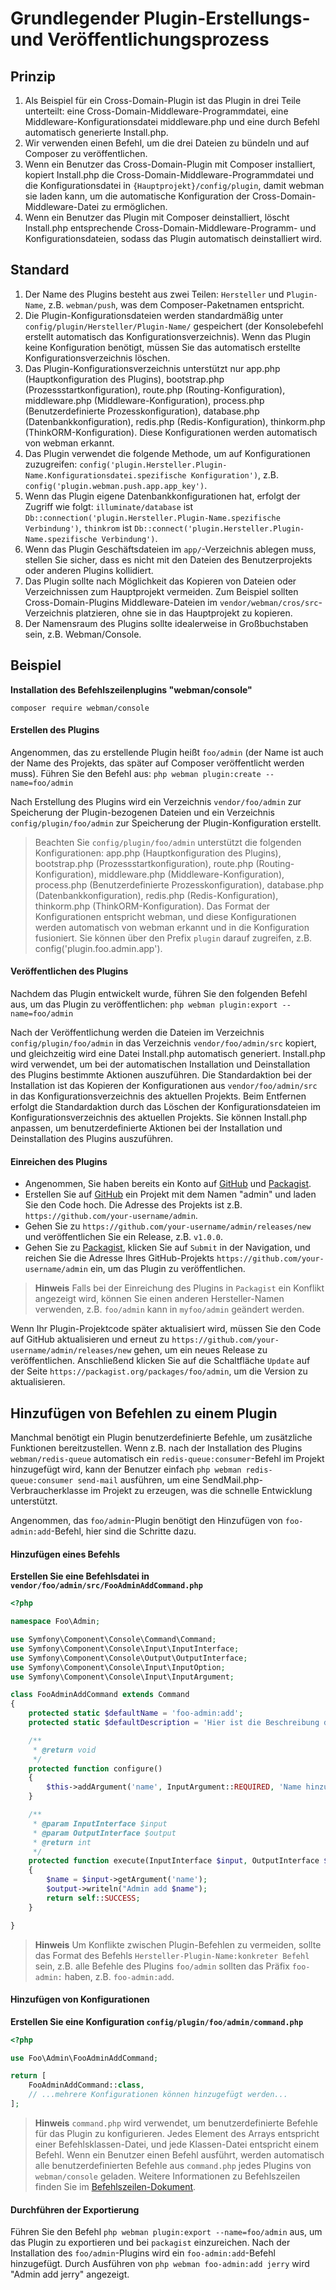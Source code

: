 # Grundlegender Plugin-Erstellungs- und Veröffentlichungsprozess

## Prinzip
1. Als Beispiel für ein Cross-Domain-Plugin ist das Plugin in drei Teile unterteilt: eine Cross-Domain-Middleware-Programmdatei, eine Middleware-Konfigurationsdatei middleware.php und eine durch Befehl automatisch generierte Install.php.
2. Wir verwenden einen Befehl, um die drei Dateien zu bündeln und auf Composer zu veröffentlichen.
3. Wenn ein Benutzer das Cross-Domain-Plugin mit Composer installiert, kopiert Install.php die Cross-Domain-Middleware-Programmdatei und die Konfigurationsdatei in `{Hauptprojekt}/config/plugin`, damit webman sie laden kann, um die automatische Konfiguration der Cross-Domain-Middleware-Datei zu ermöglichen.
4. Wenn ein Benutzer das Plugin mit Composer deinstalliert, löscht Install.php entsprechende Cross-Domain-Middleware-Programm- und Konfigurationsdateien, sodass das Plugin automatisch deinstalliert wird.

## Standard
1. Der Name des Plugins besteht aus zwei Teilen: `Hersteller` und `Plugin-Name`, z.B. `webman/push`, was dem Composer-Paketnamen entspricht.
2. Die Plugin-Konfigurationsdateien werden standardmäßig unter `config/plugin/Hersteller/Plugin-Name/` gespeichert (der Konsolebefehl erstellt automatisch das Konfigurationsverzeichnis). Wenn das Plugin keine Konfiguration benötigt, müssen Sie das automatisch erstellte Konfigurationsverzeichnis löschen.
3. Das Plugin-Konfigurationsverzeichnis unterstützt nur app.php (Hauptkonfiguration des Plugins), bootstrap.php (Prozessstartkonfiguration), route.php (Routing-Konfiguration), middleware.php (Middleware-Konfiguration), process.php (Benutzerdefinierte Prozesskonfiguration), database.php (Datenbankkonfiguration), redis.php (Redis-Konfiguration), thinkorm.php (ThinkORM-Konfiguration). Diese Konfigurationen werden automatisch von webman erkannt.
4. Das Plugin verwendet die folgende Methode, um auf Konfigurationen zuzugreifen: `config('plugin.Hersteller.Plugin-Name.Konfigurationsdatei.spezifische Konfiguration')`, z.B. `config('plugin.webman.push.app.app_key')`.
5. Wenn das Plugin eigene Datenbankkonfigurationen hat, erfolgt der Zugriff wie folgt: `illuminate/database` ist `Db::connection('plugin.Hersteller.Plugin-Name.spezifische Verbindung')`, `thinkrom` ist `Db::connect('plugin.Hersteller.Plugin-Name.spezifische Verbindung')`.
6. Wenn das Plugin Geschäftsdateien im `app/`-Verzeichnis ablegen muss, stellen Sie sicher, dass es nicht mit den Dateien des Benutzerprojekts oder anderen Plugins kollidiert.
7. Das Plugin sollte nach Möglichkeit das Kopieren von Dateien oder Verzeichnissen zum Hauptprojekt vermeiden. Zum Beispiel sollten Cross-Domain-Plugins Middleware-Dateien im `vendor/webman/cros/src`-Verzeichnis platzieren, ohne sie in das Hauptprojekt zu kopieren.
8. Der Namensraum des Plugins sollte idealerweise in Großbuchstaben sein, z.B. Webman/Console.

## Beispiel

**Installation des Befehlszeilenplugins "webman/console"**

`composer require webman/console`

#### Erstellen des Plugins

Angenommen, das zu erstellende Plugin heißt `foo/admin` (der Name ist auch der Name des Projekts, das später auf Composer veröffentlicht werden muss). Führen Sie den Befehl aus: 
`php webman plugin:create --name=foo/admin`

Nach Erstellung des Plugins wird ein Verzeichnis `vendor/foo/admin` zur Speicherung der Plugin-bezogenen Dateien und ein Verzeichnis `config/plugin/foo/admin` zur Speicherung der Plugin-Konfiguration erstellt.

> Beachten Sie
> `config/plugin/foo/admin` unterstützt die folgenden Konfigurationen: app.php (Hauptkonfiguration des Plugins), bootstrap.php (Prozessstartkonfiguration), route.php (Routing-Konfiguration), middleware.php (Middleware-Konfiguration), process.php (Benutzerdefinierte Prozesskonfiguration), database.php (Datenbankkonfiguration), redis.php (Redis-Konfiguration), thinkorm.php (ThinkORM-Konfiguration). Das Format der Konfigurationen entspricht webman, und diese Konfigurationen werden automatisch von webman erkannt und in die Konfiguration fusioniert. Sie können über den Prefix `plugin` darauf zugreifen, z.B. config('plugin.foo.admin.app').

#### Veröffentlichen des Plugins

Nachdem das Plugin entwickelt wurde, führen Sie den folgenden Befehl aus, um das Plugin zu veröffentlichen:
`php webman plugin:export --name=foo/admin`

Nach der Veröffentlichung werden die Dateien im Verzeichnis `config/plugin/foo/admin` in das Verzeichnis `vendor/foo/admin/src` kopiert, und gleichzeitig wird eine Datei Install.php automatisch generiert. Install.php wird verwendet, um bei der automatischen Installation und Deinstallation des Plugins bestimmte Aktionen auszuführen.
Die Standardaktion bei der Installation ist das Kopieren der Konfigurationen aus `vendor/foo/admin/src` in das Konfigurationsverzeichnis des aktuellen Projekts. Beim Entfernen erfolgt die Standardaktion durch das Löschen der Konfigurationsdateien im Konfigurationsverzeichnis des aktuellen Projekts. Sie können Install.php anpassen, um benutzerdefinierte Aktionen bei der Installation und Deinstallation des Plugins auszuführen.

#### Einreichen des Plugins
- Angenommen, Sie haben bereits ein Konto auf [GitHub](https://github.com) und [Packagist](https://packagist.org).
- Erstellen Sie auf [GitHub](https://github.com) ein Projekt mit dem Namen "admin" und laden Sie den Code hoch. Die Adresse des Projekts ist z.B. `https://github.com/your-username/admin`.
- Gehen Sie zu `https://github.com/your-username/admin/releases/new` und veröffentlichen Sie ein Release, z.B. `v1.0.0`.
- Gehen Sie zu [Packagist](https://packagist.org), klicken Sie auf `Submit` in der Navigation, und reichen Sie die Adresse Ihres GitHub-Projekts `https://github.com/your-username/admin` ein, um das Plugin zu veröffentlichen.

> **Hinweis**
> Falls bei der Einreichung des Plugins in `Packagist` ein Konflikt angezeigt wird, können Sie einen anderen Hersteller-Namen verwenden, z.B. `foo/admin` kann in `myfoo/admin` geändert werden.

Wenn Ihr Plugin-Projektcode später aktualisiert wird, müssen Sie den Code auf GitHub aktualisieren und erneut zu `https://github.com/your-username/admin/releases/new` gehen, um ein neues Release zu veröffentlichen. Anschließend klicken Sie auf die Schaltfläche `Update` auf der Seite `https://packagist.org/packages/foo/admin`, um die Version zu aktualisieren.

## Hinzufügen von Befehlen zu einem Plugin
Manchmal benötigt ein Plugin benutzerdefinierte Befehle, um zusätzliche Funktionen bereitzustellen. Wenn z.B. nach der Installation des Plugins `webman/redis-queue` automatisch ein `redis-queue:consumer`-Befehl im Projekt hinzugefügt wird, kann der Benutzer einfach `php webman redis-queue:consumer send-mail` ausführen, um eine SendMail.php-Verbraucherklasse im Projekt zu erzeugen, was die schnelle Entwicklung unterstützt.

Angenommen, das `foo/admin`-Plugin benötigt den Hinzufügen von `foo-admin:add`-Befehl, hier sind die Schritte dazu.

#### Hinzufügen eines Befehls
**Erstellen Sie eine Befehlsdatei in `vendor/foo/admin/src/FooAdminAddCommand.php`**

```php
<?php

namespace Foo\Admin;

use Symfony\Component\Console\Command\Command;
use Symfony\Component\Console\Input\InputInterface;
use Symfony\Component\Console\Output\OutputInterface;
use Symfony\Component\Console\Input\InputOption;
use Symfony\Component\Console\Input\InputArgument;

class FooAdminAddCommand extends Command
{
    protected static $defaultName = 'foo-admin:add';
    protected static $defaultDescription = 'Hier ist die Beschreibung des Befehls';

    /**
     * @return void
     */
    protected function configure()
    {
        $this->addArgument('name', InputArgument::REQUIRED, 'Name hinzufügen');
    }

    /**
     * @param InputInterface $input
     * @param OutputInterface $output
     * @return int
     */
    protected function execute(InputInterface $input, OutputInterface $output)
    {
        $name = $input->getArgument('name');
        $output->writeln("Admin add $name");
        return self::SUCCESS;
    }

}
```

> **Hinweis**
> Um Konflikte zwischen Plugin-Befehlen zu vermeiden, sollte das Format des Befehls `Hersteller-Plugin-Name:konkreter Befehl` sein, z.B. alle Befehle des Plugins `foo/admin` sollten das Präfix `foo-admin:` haben, z.B. `foo-admin:add`.

#### Hinzufügen von Konfigurationen
**Erstellen Sie eine Konfiguration `config/plugin/foo/admin/command.php`**
```php
<?php

use Foo\Admin\FooAdminAddCommand;

return [
    FooAdminAddCommand::class,
    // ...mehrere Konfigurationen können hinzugefügt werden...
];
```

> **Hinweis**
> `command.php` wird verwendet, um benutzerdefinierte Befehle für das Plugin zu konfigurieren. Jedes Element des Arrays entspricht einer Befehlsklassen-Datei, und jede Klassen-Datei entspricht einem Befehl. Wenn ein Benutzer einen Befehl ausführt, werden automatisch alle benutzerdefinierten Befehle aus `command.php` jedes Plugins von `webman/console` geladen. Weitere Informationen zu Befehlszeilen finden Sie im [Befehlszeilen-Dokument](console.md).

#### Durchführen der Exportierung
Führen Sie den Befehl `php webman plugin:export --name=foo/admin` aus, um das Plugin zu exportieren und bei `packagist` einzureichen. Nach der Installation des `foo/admin`-Plugins wird ein `foo-admin:add`-Befehl hinzugefügt. Durch Ausführen von `php webman foo-admin:add jerry` wird "Admin add jerry" angezeigt.
